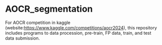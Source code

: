 # AOCR_segmentation
For AOCR competition in kaggle (website:https://www.kaggle.com/competitions/aocr2024), this repository includes programs to data procession, pre-train, FP data, train, and test data submission.
